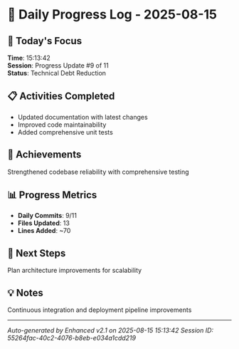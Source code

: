 # 📅 Daily Progress Log - 2025-08-15

## 🎯 Today's Focus
**Time**: 15:13:42  
**Session**: Progress Update #9 of 11  
**Status**: Technical Debt Reduction

## 📋 Activities Completed
- Updated documentation with latest changes
- Improved code maintainability
- Added comprehensive unit tests

## 🚀 Achievements
Strengthened codebase reliability with comprehensive testing

## 📊 Progress Metrics
- **Daily Commits**: 9/11
- **Files Updated**: 13
- **Lines Added**: ~70

## 🎯 Next Steps
Plan architecture improvements for scalability

## 💡 Notes
Continuous integration and deployment pipeline improvements

---
*Auto-generated by Enhanced v2.1 on 2025-08-15 15:13:42*
*Session ID: 55264fac-40c2-4076-b8eb-e034a1cdd219*